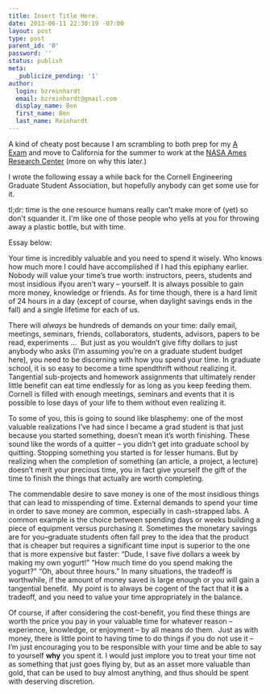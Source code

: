 ```yaml
---
title: Insert Title Here.
date: 2013-06-11 22:30:19 -07:00
layout: post
type: post
parent_id: '0'
password: ''
status: publish
meta:
  _publicize_pending: '1'
author:
  login: bzreinhardt
  email: bzreinhardt@gmail.com
  display_name: Ben
  first_name: Ben
  last_name: Reinhardt
---
```


<p>A kind of cheaty post because I am scrambling to both prep for my <a href="http://www.gradschool.cornell.edu/requirements/exams/exams-phds" target="_blank">A Exam</a> and move to California for the summer to work at the <a href="http://en.wikipedia.org/wiki/Nasa_ames" target="_blank">NASA Ames Research Center</a> (more on why this later.)  </p>
<p>I wrote the following essay a while back for the Cornell Engineering Graduate Student Association, but hopefully anybody can get some use for it.  </p>
<p>tl;dr: time is the one resource humans really can't make more of (yet) so don't squander it. I'm like one of those people who yells at you for throwing away a plastic bottle, but with time.</p>
<p>Essay below:</p>
<p>Your time is incredibly valuable and you need to spend it wisely. Who knows how much more I could have accomplished if I had this epiphany earlier.  <br />Nobody will value your time’s true worth: instructors, peers, students and most insidious ifyou aren’t wary – yourself. It is always possible to gain more money, knowledge or friends. As for time though, there is a hard limit of 24 hours in a day (except of course, when daylight savings ends in the fall) and a single lifetime for each of us.  </p>
<p><!--more--></p>
<p>There will <i>always</i> be hundreds of demands on your time: daily email, meetings, seminars, friends, collaborators, students, advisors, papers to be read, experiments …  But just as you wouldn’t give fifty dollars to just anybody who asks (I’m assuming you’re on a graduate student budget here), you need to be discerning with how you spend your time. In graduate school, it is so easy to become a time spendthrift without realizing it.  Tangential sub-projects and homework assignments that ultimately render little benefit can eat time endlessly for as long as you keep feeding them. Cornell is filled with enough meetings, seminars and events that it is possible to lose days of your life to them without even realizing it. </p>
<p>To some of you, this is going to sound like blasphemy: one of the most valuable realizations I’ve had since I became a grad student is that just because you started something, doesn’t mean it’s worth finishing. These sound like the words of a quitter – you didn’t get into graduate school by quitting. Stopping something you started is for lesser humans. But by realizing when the completion of something (an article, a project, a lecture) doesn’t merit your precious time, you in fact give yourself the gift of the time to finish the things that actually are worth completing.</p>
<p>The commendable desire to save money is one of the most insidious things that can lead to misspending of time. External demands to spend your time in order to save money are common, especially in cash-strapped labs. A common example is the choice between spending days or weeks building a piece of equipment versus purchasing it. Sometimes the monetary savings are for you–graduate students often fall prey to the idea that the product that is cheaper but requires a significant time input is superior to the one that is more expensive but faster: “Dude, I save five dollars a week by making my own yogurt!” “How much time do you spend making the yogurt?” “Oh, about three hours.” In many situations, the tradeoff is worthwhile, if the amount of money saved is large enough or you will gain a tangential benefit.  My point is to always be cogent of the fact that it <b>is</b> a tradeoff, and you need to value your time appropriately in the balance.  </p>
<p>Of course, if after considering the cost-benefit, you find these things are worth the price you pay in your valuable time for whatever reason – experience, knowledge, or enjoyment – by all means do them.  Just as with money, there is little point to having time to do things if you do not use it – I’m just encouraging you to be responsible with your time and be able to say to yourself <b>why</b> you spent it. I would just implore you to treat your time not as something that just goes flying by, but as an asset more valuable than gold, that can be used to buy almost anything, and thus should be spent with deserving discretion.</p>
<p> </p>
